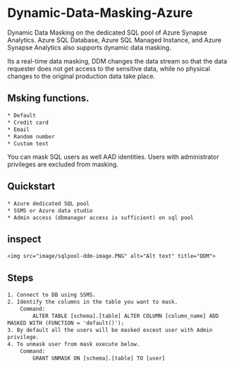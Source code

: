 # Dynamic-Data-Masking-Azure
Dynamic Data Masking on the dedicated SQL pool of Azure Synapse Analytics. 
Azure SQL Database, Azure SQL Managed Instance, and Azure Synapse Analytics also supports dynamic data masking.

Its a real-time data masking, DDM changes the data stream so that the data requester does not get access to the sensitive data, while no physical changes to the original production data take place.

## Msking functions.
    * Default
    * Credit card	
    * Email
    * Random number
    * Custom text
You can mask SQL users as well AAD identities. Users with administrator privileges are excluded from masking.

## Quickstart
    * Azure dedicated SQL pool
    * SSMS or Azure data studio
    * Admin access (dbmanager access is sufficient) on sql pool

## inspect
    <img src="image/sqlpool-ddm-image.PNG" alt="Alt text" title="DDM">

## Steps
    1. Connect to DB using SSMS.
    2. Identify the columns in the table you want to mask.
        Command:
            ALTER TABLE [schema].[table] ALTER COLUMN [column_name] ADD MASKED WITH (FUNCTION = 'default()');
    3. By default all the users will be masked exceot user with Admin privilege.
    4. To unmask user from mask execute below.
        Command:
            GRANT UNMASK ON [schema].[table] TO [user]
